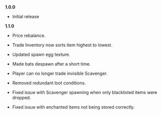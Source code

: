 **1.0.0**

* Initial release

**1.1.0**

* Price rebalance.

* Trade Inventory now sorts item highest to lowest.

* Updated spawn egg texture.

* Made bats despawn after a short time.

* Player can no longer trade invisible Scavenger.

* Removed redundant loot conditions.

* Fixed issue with Scavenger spawning when only blacklisted items were dropped.

* Fixed issue with enchanted items not being stored correctly.


